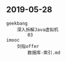 
## 2019-05-28
    geekbang
        深入拆解Java虚拟机
            03
    imooc
        剑指offer
            数据库-索引.md